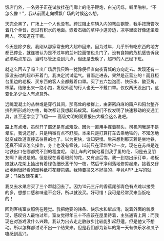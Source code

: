 
饭店门外，一名男子正在试放挂在门廊上的电子鞭炮，白光闪烁，噼里啪啦。“不怎么像！”，我从前面走向横飘广场的时候这么想。


天完全黑了，广场上一个人也没有。跨过阻止车辆入内的弯曲钢管，我手按箫管吹着几个单音，走过有积水的地面。嵌着石板的草坪小道旁边，凉亭里面好像还坐着两人，不知道在干嘛。


今天是除夕夜，我刚从那家常去的大超市回来。因为过年，几乎所有吃东西的地方都己停业，就连被认为是不过年的兰州拉面馆也关门了。没有食物的危机感告诉我必须屯点东西，当时尽管还没到六点，但还是去晚了，超市的人己经下班。  


就这么回去了吗？出广场后我只略一犹豫便径直向夜宵城的方向走去。发现还有一家没去过的超市开着门，我决定试试运气。冒雨走进去，果然是正营业的！而且柜台里边的老板、买东西的客人全都戴着口罩。买了五六包泡面、快乐水、酸豆角，榨菜。结账出来一路小跑，发现外面的行人也无一不戴口罩。仅仅两天没出门，这变化多少让人有点意外。  


远眺混凝土的丛林或是穿行其间，那高耸的楼群上，由密密麻麻的窗户和阳台整齐排列所形成的方格，每次都让我想起蚂蚁窝。蚂蚁们不仅发明了快速移动的交通工具，甚至还学会了飞翔一一 高级文明的观察报告大概会这么说吧。


路上有点堵，虽然开了窗还是有点难受。因为一直用手撑着额头，司机问我是不是晕车，我说还好，只是稍微有点不舒服。本来只是打算打车去乘地铁的，不知怎地就变成改道直接去往目的地了。以为更快，谁知更慢。后来想到那天若是坐地铁，还真不知该怎么操作，身上也没有零钱。以前只在深圳坐过一次，现在在苏州是连地铁出口在哪都找不到的程度呢。 刚上车的时候他看到我手里的花，问是去见朋友啊？我说是的。但是现在看着眼前的花，又有点后悔。我一到店出示订单，老板娘就从花架上抽出有着绿色细长茎干的一枝，然后干净利落地修剪起来，接着又仔细地用很好看的塑料纸将花瓣包装。我待要换又不好换的，毕竟APP 上写的就是：“1朵玫瑰花束”。  


我又去水果店买了三个犁就回去了。因为10元三斤的香蕉尾部青色有点难以接受的多，想想口感和味道不会好，所以就没买。好可惜！我可是经常买来当饭吃的！  


回到客栈室友照例在睡觉。我把他要的辣条、快乐水和犁点清。说着外面的新发现，感叹穷人最怕过年。室友觉得年三十不应该在屋里待着，主张通宵上网；而我现在对游戏没什么兴趣，我认为出去走走散散步比较能引起舒适。但是他又不想动。所以怎样都讨论不出一个结果来。但是我们都为新年的第一天有快乐水和瓜子嗑感到高兴。



